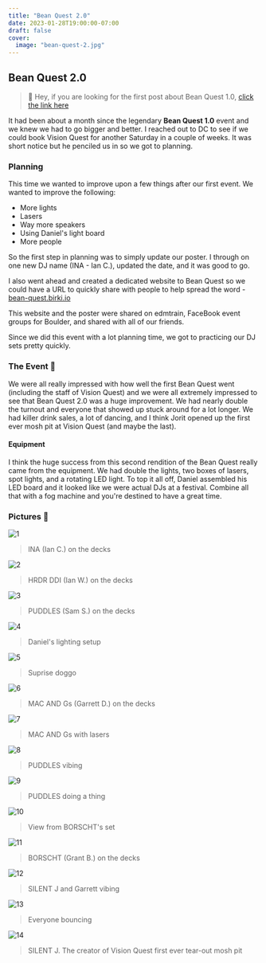 ```yaml
---
title: "Bean Quest 2.0"
date: 2023-01-28T19:00:00-07:00
draft: false
cover:
  image: "bean-quest-2.jpg"
---
```


## Bean Quest 2.0

> 👋 Hey, if you are looking for the first post about Bean Quest 1.0, [click the link here](/posts/bean-quest-1)

It had been about a month since the legendary **Bean Quest 1.0** event and we knew we had to go bigger and better. I reached out to DC to see if we could book Vision Quest for another Saturday in a couple of weeks. It was short notice but he penciled us in so we got to planning.

### Planning

This time we wanted to improve upon a few things after our first event. We wanted to improve the following:

- More lights
- Lasers
- Way more speakers
- Using Daniel's light board
- More people

So the first step in planning was to simply update our poster. I through on one new DJ name (INA - Ian C.), updated the date, and it was good to go.

I also went ahead and created a dedicated website to Bean Quest so we could have a URL to quickly share with people to help spread the word - [bean-quest.birki.io](https://bean-quest.birki.io/)

This website and the poster were shared on edmtrain, FaceBook event groups for Boulder, and shared with all of our friends.

Since we did this event with a lot planning time, we got to practicing our DJ sets pretty quickly.

### The Event 🥳

We were all really impressed with how well the first Bean Quest went (including the staff of Vision Quest) and we were all extremely impressed to see that Bean Quest 2.0 was a huge improvement. We had nearly double the turnout and everyone that showed up stuck around for a lot longer. We had killer drink sales, a lot of dancing, and I think Jorit opened up the first ever mosh pit at Vision Quest (and maybe the last).

#### Equipment

I think the huge success from this second rendition of the Bean Quest really came from the equipment. We had double the lights, two boxes of lasers, spot lights, and a rotating LED light. To top it all off, Daniel assembled his LED board and it looked like we were actual DJs at a festival. Combine all that with a fog machine and you're destined to have a great time.

### Pictures 📸

![1](1.jpg)

> INA (Ian C.) on the decks

![2](2.jpg)

> HRDR DDI (Ian W.) on the decks

![3](3.jpg)

> PUDDLES (Sam S.) on the decks

![4](4.jpg)

> Daniel's lighting setup

![5](5.jpg)

> Suprise doggo

![6](6.jpg)

> MAC AND Gs (Garrett D.) on the decks

![7](7.jpg)

> MAC AND Gs with lasers

![8](8.jpg)

> PUDDLES vibing

![9](9.jpg)

> PUDDLES doing a thing

![10](10.jpg)

> View from BORSCHT's set

![11](11.jpg)

> BORSCHT (Grant B.) on the decks

![12](12.jpg)

> SILENT J and Garrett vibing

![13](13.jpg)

> Everyone bouncing

![14](14.jpg)

> SILENT J. The creator of Vision Quest first ever tear-out mosh pit
